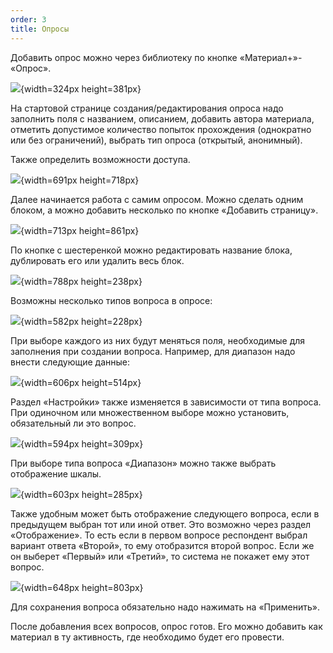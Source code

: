 ```yaml
---
order: 3
title: Опросы
---
```


Добавить опрос можно через библиотеку по кнопке «Материал+»- «Опрос». 

![](./oprosy.png){width=324px height=381px}

На стартовой странице создания/редактирования опроса надо заполнить поля с названием, описанием, добавить автора материала, отметить допустимое количество попыток прохождения (однократно или без ограничений), выбрать тип опроса (открытый, анонимный).

 Также определить возможности доступа.

![](./oprosy-2.png){width=691px height=718px}

Далее начинается работа с самим опросом. Можно сделать одним блоком, а можно добавить несколько по кнопке «Добавить страницу».

![](./oprosy-3.png){width=713px height=861px}

По кнопке с шестеренкой можно редактировать название блока, дублировать его или удалить весь блок. 

![](./oprosy-4.png){width=788px height=238px}

Возможны несколько типов вопроса в опросе:

![](./oprosy-5.png){width=582px height=228px}

При выборе каждого из них будут меняться поля, необходимые для заполнения при создании вопроса. Например, для диапазон надо внести следующие данные:

![](./oprosy-6.png){width=606px height=514px}

Раздел «Настройки» также изменяется в зависимости от типа вопроса. При одиночном или множественном выборе можно установить, обязательный ли это вопрос.

![](./oprosy-7.png){width=594px height=309px}

 При выборе типа вопроса «Диапазон» можно также выбрать отображение шкалы.

![](./oprosy-8.png){width=603px height=285px}

Также удобным может быть отображение следующего вопроса, если в предыдущем выбран тот или иной ответ. Это возможно через раздел «Отображение». То есть если в первом вопросе респондент выбрал вариант ответа «Второй», то ему отобразится второй вопрос. Если же он выберет «Первый» или «Третий», то система не покажет ему этот вопрос.

![](./oprosy-9.png){width=648px height=803px}

Для сохранения вопроса обязательно надо нажимать на «Применить».

После добавления всех вопросов, опрос готов. Его можно добавить как материал в ту активность, где необходимо будет его провести. 